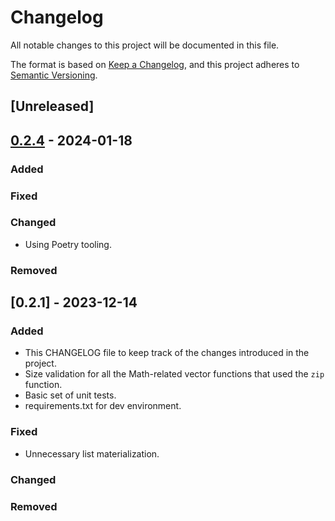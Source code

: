 # Changelog

All notable changes to this project will be documented in this file.

The format is based on [Keep a Changelog](https://keepachangelog.com/en/1.1.0/),
and this project adheres to [Semantic Versioning](https://semver.org/spec/v2.0.0.html).

## [Unreleased]

## [0.2.4] - 2024-01-18

### Added

### Fixed

### Changed

- Using Poetry tooling.

### Removed


## [0.2.1] - 2023-12-14

### Added

- This CHANGELOG file to keep track of the changes introduced in the project.
- Size validation for all the Math-related vector functions that used the `zip` function.
- Basic set of unit tests.
- requirements.txt for dev environment.

### Fixed

- Unnecessary list materialization.

### Changed

### Removed


[0.2.4]: https://github.com/sergiofgonzalez/vec3d/compare/v0.2.3...v0.2.4
[0.2.3]: https://github.com/sergiofgonzalez/vec3d/compare/v0.2.0...v0.2.3
